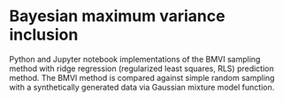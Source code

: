 # Bayesian maximum variance inclusion

Python and Jupyter notebook implementations of the BMVI sampling method with ridge regression (regularized least squares, RLS) prediction method. The BMVI method is compared against simple random sampling with a synthetically generated data via Gaussian mixture model function. 
